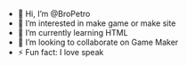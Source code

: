 - 👋 Hi, I’m @BroPetro
- 👀 I’m interested in  make game or make site
- 🌱 I’m currently learning HTML
- 💞️ I’m looking to collaborate on Game Maker 
- ⚡ Fun fact: I love speak

<!---
BroPetro/BroPetro is a ✨ special ✨ repository because its `README.md` (this file) appears on your GitHub profile.
You can click the Preview link to take a look at your changes.
--->
